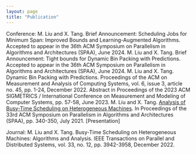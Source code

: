 ```yaml
---
layout: page
title: "Publication"
---
```

Conference:
M. Liu and X. Tang. Brief Announcement: Scheduling Jobs for Minimum Span: Improved Bounds and Learning-Augmented Algorithms. Accepted to appear in the 36th ACM Symposium on Parallelism in Algorithms and Architectures (SPAA), June 2024.
M. Liu and X. Tang. Brief Announcement: Tight bounds for Dynamic Bin Packing with Predictions. Accepted to appear in the 36th ACM Symposium on Parallelism in Algorithms and Architectures (SPAA), June 2024.
M. Liu and X. Tang. Dynamic Bin Packing with Predictions. Proceedings of the ACM on Measurement and Analysis of Computing Systems, vol. 6, issue 3, article no. 45, pp. 1-24, December 2022. Abstract in Proceedings of the 2023 ACM SIGMETRICS / International Conference on Measurement and Modeling of Computer Systems, pp. 57-58, June 2023.
M. Liu and X. Tang. [Analysis of Busy-Time Scheduling on Heterogeneous Machines](mzfliu.github.io/Publications/tpds2022.pdf/). In Proceedings of the 33rd ACM Symposium on Parallelism in Algorithms and Architectures (SPAA), pp. 340-350, July 2021. [Presentation]

Journal:
M. Liu and X. Tang. Busy-Time Scheduling on Heterogeneous Machines: Algorithms and Analysis. IEEE Transactions on Parallel and Distributed Systems, vol. 33, no. 12, pp. 3942-3958, December 2022.
